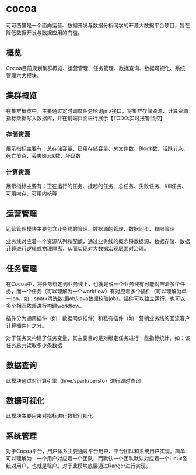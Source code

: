 # cocoa
可可西里是一个面向运营、数据开发与数据分析同学的开源大数据平台项目，旨在降低数据开发与数据应用的门槛。

## 概览
Cocoa目前规划集群概览、运营管理、任务管理、数据查询、数据可视化、系统管理六大模块。

## 集群概览

在集群概览中，主要通过定时调度任务轮询jmx接口，将集群存储资源、计算资源指标数据写入数据库，并在前端页面进行展示【TODO:实时报警监控】
### 存储资源
  展示指标主要有：总存储容量、已用存储容量、总文件数、Block数、活跃节点、死亡节点、丢失Block数、坏盘数
### 计算资源
  展示指标主要有：正在运行的任务、挂起的任务、总任务、失败任务、Kill任务、可用内存、可用内核等


## 运营管理
运营管理模块主要包含业务线的管理、数据源的管理、数据同步、权限管理

业务线对应着一个资源队列和配额，通过业务线的概念将数据源、数据存储、数据计算进行逻辑或物理隔离，从而实现对大数据宏观层面对治理。
## 任务管理
在Cocoa中，将任务绑定到业务线上，也就是说一个业务线有可能对应着多个任务，而一个任务（可以理解为一个workflow）有对应着多个插件（可以理解为单一job，如：spark清洗数据job/Java数据校验job）。插件可以独立运行，也可以多个相互依赖进行构建workflow。

插件分为通用插件（如：数据同步插件）和私有插件（如：营销业务线的回流客户计算插件）之分。

对于任务又构建了任务变量，其主要目的是对绑定任务进行一些指标统计，如：该任务总共读取多少条数据

## 数据查询
  此模块通过对计算引擎（hive/spark/persto）进行即时查询

## 数据可视化
  此模块主要用来对指标进行数据可视化
## 系统管理
  对于Cocoa平台，用户体系主要通过平台用户、平台团队和系统用户实现。简单可以理解为：一个用户对应着一个团队，而默认一个团队默认对应着一个Linux系统对用户，也就是租户。对于此模块底层通过Ranger进行实现。

